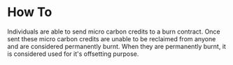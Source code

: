 # How To

Individuals are able to send micro carbon credits to a burn contract. Once sent these micro carbon credits are unable to be reclaimed from anyone and are considered permanently burnt. When they are permanently burnt, it is considered used for it's offsetting purpose.
